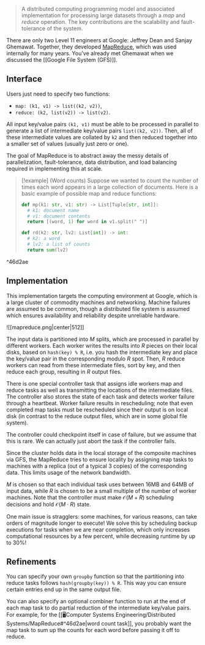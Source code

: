 > A distributed computing programming model and associated implementation for processing large datasets through a *map* and *reduce* operation. The key contributions are the scalability and fault-tolerance of the system.

There are only two Level 11 engineers at Google: Jeffrey Dean and Sanjay Ghemawat. Together, they developed [MapReduce](https://research.google/pubs/mapreduce-simplified-data-processing-on-large-clusters/), which was used internally for many years. You've already met Ghemawat when we discussed the [[Google File System (GFS)]].

## Interface

Users just need to specify two functions:

* `map: (k1, v1) -> list((k2, v2))`,
* `reduce: (k2, list(v2)) -> list(v2)`.

All input key/value pairs `(k1, v1)` must be able to be processed in parallel to generate a list of intermediate key/value pairs `list((k2, v2))`. Then, all of these intermediate values are collated by `k2` and then reduced together into a smaller set of values (usually just zero or one).

The goal of MapReduce is to abstract away the messy details of parallelization, fault-tolerance, data distribution, and load balancing required in implementing this at scale. 

> [!example] (Word counts)
> Suppose we wanted to count the number of times each word appears in a large collection of documents. Here is a basic example of possible map and reduce functions:
> ```python
> def mp(k1: str, v1: str) -> List[Tuple[str, int]]:
> 	# k1: document name
> 	# v1: document contents
> 	return [(word, 1) for word in v1.split(" ")]
> 
> def rd(k2: str, lv2: List[int]) -> int:
> 	# k2: a word
> 	# lv2: a list of counts
> 	return sum(lv2)
> ```
> 

^46d2ae

## Implementation

This implementation targets the computing environment at Google, which is a large cluster of commodity machines and networking. Machine failures are assumed to be common, though a distributed file system is assumed which ensures availability and reliability despite unreliable hardware.

![[mapreduce.png|center|512]]

The input data is partitioned into $M$ splits, which are processed in parallel by different workers. Each worker writes the results into $R$ pieces on their local disks, based on `hash(key) % R`, i.e. you hash the intermediate key and place the key/value pair in the corresponding modulo $R$ spot. Then, $R$ reduce workers can read from these intermediate files, sort by key, and then reduce each group, resulting in $R$ output files.

There is one special controller task that assigns idle workers map and reduce tasks as well as transmitting the locations of the intermediate files. The controller also stores the state of each task and detects worker failure through a heartbeat. Worker failure results in rescheduling; note that even completed map tasks must be rescheduled since their output is on local disk (in contrast to the reduce output files, which are in some global file system).

The controller could checkpoint itself in case of failure, but we assume that this is rare. We can actually just abort the task if the controller fails.

Since the cluster holds data in the local storage of the composite machines via GFS, the MapReduce tries to ensure locality by assigning map tasks to machines with a replica (out of a typical 3 copies) of the corresponding data. This limits usage of the network bandwidth.

$M$ is chosen so that each individual task uses between 16MB and 64MB of input data, while $R$ is chosen to be a small multiple of the number of worker machines. Note that the controller must make $\mathcal{O}(M+R)$ scheduling decisions and hold $\mathcal{O}(M\cdot R)$ state.

One main issue is stragglers: some machines, for various reasons, can take orders of magnitude longer to execute! We solve this by scheduling backup executions for tasks when we are near completion, which only increases computational resources by a few percent, while decreasing runtime by up to 30%!

## Refinements

You can specify your own `groupby` function so that the partitioning into reduce tasks follows `hash(groupby(key)) % R`. This way you can ensure certain entries end up in the same output file.

You can also specify an optional combiner function to run at the end of each map task to do partial reduction of the intermediate key/value pairs. For example, for the [[🖥️Computer Systems Engineering/Distributed Systems/MapReduce#^46d2ae|word count task]], you probably want the map task to sum up the counts for each word before passing it off to reduce.

